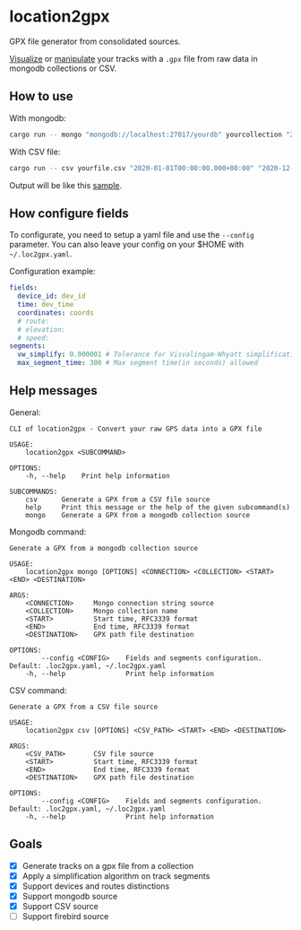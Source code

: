 # location2gpx

GPX file generator from consolidated sources.

[Visualize](https://www.gpxsee.org/) or [manipulate](https://qgis.org) your tracks with a `.gpx` file from raw data in mongodb collections or CSV.

## How to use

With mongodb:
``` bash
cargo run -- mongo "mongodb://localhost:27017/yourdb" yourcollection "2020-01-01T00:00:00.000+00:00" "2020-12-31T00:00:00.000+00:00" /tmp/my-tracks-2020.gpx
```

With CSV file:
``` bash
cargo run -- csv yourfile.csv "2020-01-01T00:00:00.000+00:00" "2020-12-31T00:00:00.000+00:00" /tmp/my-tracks-2020.gpx
```

Output will be like this [sample](https://github.com/fernandobatels/location2gpx/blob/main/samples/simple.gpx).

## How configure fields

To configurate, you need to setup a yaml file and use the `--config` parameter. You can also leave your config on your $HOME with `~/.loc2gpx.yaml`.

Configuration example:
``` yaml
fields:
  device_id: dev_id
  time: dev_time
  coordinates: coords
  # route:
  # elevation:
  # speed:
segments:
  vw_simplify: 0.000001 # Tolerance for Visvalingam-Whyatt simplification algorithm
  max_segment_time: 300 # Max segment time(in seconds) allowed
```

## Help messages

General:
```
CLI of location2gpx - Convert your raw GPS data into a GPX file

USAGE:
    location2gpx <SUBCOMMAND>

OPTIONS:
    -h, --help    Print help information

SUBCOMMANDS:
    csv      Generate a GPX from a CSV file source
    help     Print this message or the help of the given subcommand(s)
    mongo    Generate a GPX from a mongodb collection source
```

Mongodb command:
```
Generate a GPX from a mongodb collection source

USAGE:
    location2gpx mongo [OPTIONS] <CONNECTION> <COLLECTION> <START> <END> <DESTINATION>

ARGS:
    <CONNECTION>     Mongo connection string source
    <COLLECTION>     Mongo collection name
    <START>          Start time, RFC3339 format
    <END>            End time, RFC3339 format
    <DESTINATION>    GPX path file destination

OPTIONS:
        --config <CONFIG>    Fields and segments configuration. Default: .loc2gpx.yaml, ~/.loc2gpx.yaml
    -h, --help               Print help information
```

CSV command:
```
Generate a GPX from a CSV file source

USAGE:
    location2gpx csv [OPTIONS] <CSV_PATH> <START> <END> <DESTINATION>

ARGS:
    <CSV_PATH>       CSV file source
    <START>          Start time, RFC3339 format
    <END>            End time, RFC3339 format
    <DESTINATION>    GPX path file destination

OPTIONS:
        --config <CONFIG>    Fields and segments configuration. Default: .loc2gpx.yaml, ~/.loc2gpx.yaml
    -h, --help               Print help information
```

## Goals

- [x] Generate tracks on a gpx file from a collection
- [x] Apply a simplification algorithm on track segments
- [x] Support devices and routes distinctions
- [x] Support mongodb source
- [x] Support CSV source
- [ ] Support firebird source
